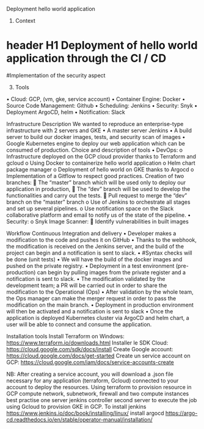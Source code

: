  Deployment hello world application
 
1. Context
# header H1 Deployment of hello world application through the CI / CD
#Implementation of the security aspect

3. Tools
   
•	Cloud: GCP, (vm, gke, service account)
•	Container Engine: Docker
•	Source Code Management: Github
•	Scheduling: Jenkins
•	Security: Snyk
•	Deployment ArgoCD, helm
•	Notification: Slack

Infrastructure
Description
  We wanted to reproduce an enterprise-type infrastructure with 2 servers and GKE
•	A master server Jenkins
•	A build server to build our docker images, tests, and security scan of images
•	Google Kubernetes engine to deploy our web application which can be consumed of production.
Choice and description of tools
•	DevOps:
o	Infrastructure deployed on the GCP cloud provider thanks to Terraform and gcloud 
o	Using Docker to containerize hello world application 
o	Helm chart package manager 
o	Deployment of hello world on GKE thanks to Argocd
o	Implementation of a Gitflow to respect good practices. Creation of two branches:
	The “master” branch which will be used only to deploy our application in production,
	The “dev” branch will be used to develop the functionalities and carry out the tests.
	Pull request to merge the “dev” branch on the “master” branch
o	Use of Jenkins to orchestrate all stages and set up several pipelines.
o	Use notification space on the Slack collaborative platform and email to notify us of the state of the pipeline.
•	Security:
o	Snyk Image Scanner:
	Identify vulnerabilities in built images

Workflow
   Continuous Integration and delivery
•	Developer makes a modification to the code and pushes it on GitHub
•	Thanks to the webhook, the modification is received on the Jenkins server, and the build of the project can begin and a notification is sent to slack.
•	#Syntax checks will be done (unit tests)
•	We will have the build of the docker images and pushed on the private registry. 
•	Deployment in a test environment (pre-production) can begin by pulling images from the private register and a notification is sent to slack.
•	The modification validated by the development team; a PR will be carried out in order to share the modification to the Operational (Ops)
•	After validation by the whole team, the Ops manager can make the merger request in order to pass the modification on the main branch.
•	Deployment in production environment will then be activated and a notification is sent to slack
•	Once the application is deployed Kubernetes cluster via ArgoCD and helm chart, a user will be able to connect and consume the application.

Installation tools
  Install Terraform on Windows:  https://www.terraform.io/downloads.html
	Installer le SDK Cloud:  https://cloud.google.com/sdk/docs/install
	Create Google account: https://cloud.google.com/docs/get-started 
	Create un service account on GCP: https://cloud.google.com/iam/docs/service-accounts-create

NB: After creating a service account, you will download a .json file necessary for any application (terraform, Gcloud) connected to your account to deploy the resources.
Using terraform to provision resource in GCP compute network, subnetwork, firewall and two compute instances
best practise
   one server jenkins controller
   second server to execute the job
using Gcloud to provision GKE in GCP.
To install jenkins  https://www.jenkins.io/doc/book/installing/linux/
install argocd https://argo-cd.readthedocs.io/en/stable/operator-manual/installation/




